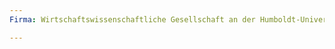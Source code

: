 ```yaml
---
Firma: Wirtschaftswissenschaftliche Gesellschaft an der Humboldt-Universität zu Berlin e.V.

---
```


